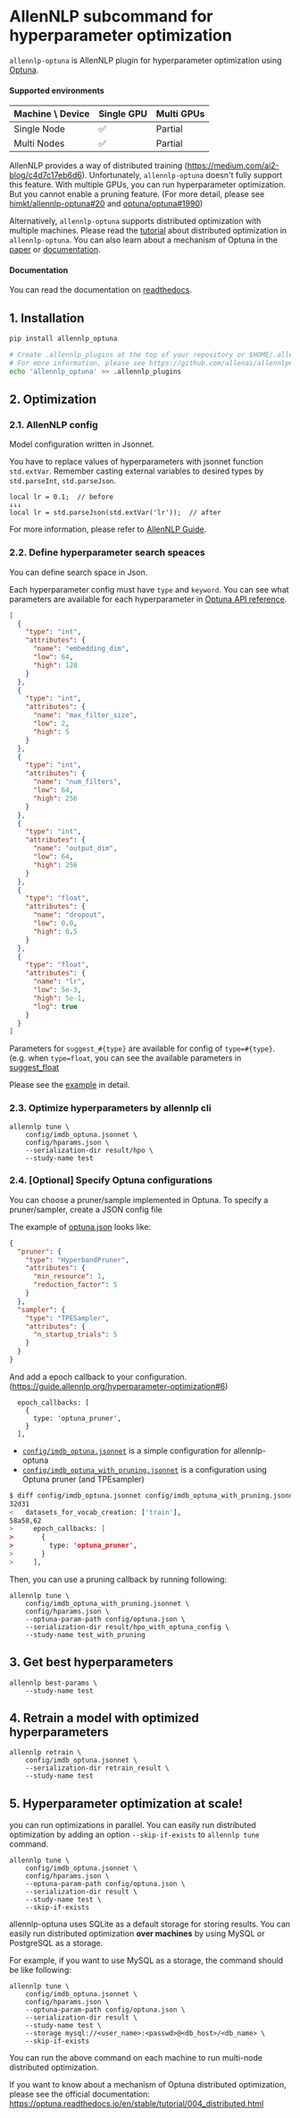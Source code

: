 # AllenNLP subcommand for hyperparameter optimization

`allennlp-optuna` is AllenNLP plugin for hyperparameter optimization using [Optuna](https://github.com/optuna/optuna).


#### Supported environments

Machine \ Device | Single GPU             | Multi GPUs
---------------- | ---------------------- | ---------------
Single Node      | :white_check_mark:     | Partial
Multi Nodes      | :white_check_mark:     | Partial

AllenNLP provides a way of distributed training (https://medium.com/ai2-blog/c4d7c17eb6d6).
Unfortunately, `allennlp-optuna` doesn't fully support this feature.
With multiple GPUs, you can run hyperparameter optimization.
But you cannot enable a pruning feature.
(For more detail, please see [himkt/allennlp-optuna#20](https://github.com/himkt/allennlp-optuna/issues/20)
and [optuna/optuna#1990](https://github.com/optuna/optuna/issues/1990))

Alternatively, `allennlp-optuna` supports distributed optimization with multiple machines.
Please read the [tutorial](https://allennlp-optuna.readthedocs.io/en/latest/tutorial/hyperparameter_optimization_at_scale.html) about
distributed optimization in `allennlp-optuna`.
You can also learn about a mechanism of Optuna in the [paper](https://arxiv.org/pdf/1907.10902.pdf)
or [documentation](https://optuna.readthedocs.io/en/stable/).


#### Documentation

You can read the documentation on [readthedocs](https://allennlp-optuna.readthedocs.io/).


## 1. Installation

```sh
pip install allennlp_optuna

# Create .allennlp_plugins at the top of your repository or $HOME/.allennlp/plugins
# For more information, please see https://github.com/allenai/allennlp#plugins
echo 'allennlp_optuna' >> .allennlp_plugins
```


## 2. Optimization


### 2.1. AllenNLP config

Model configuration written in Jsonnet.

You have to replace values of hyperparameters with jsonnet function `std.extVar`.
Remember casting external variables to desired types by `std.parseInt`, `std.parseJson`.

```jsonnet
local lr = 0.1;  // before
↓↓↓
local lr = std.parseJson(std.extVar('lr'));  // after
```

For more information, please refer to [AllenNLP Guide](https://guide.allennlp.org/hyperparameter-optimization).


### 2.2. Define hyperparameter search speaces

You can define search space in Json.

Each hyperparameter config must have `type` and `keyword`.
You can see what parameters are available for each hyperparameter in
[Optuna API reference](https://optuna.readthedocs.io/en/stable/reference/generated/optuna.trial.Trial.html#optuna.trial.Trial).

```json
[
  {
    "type": "int",
    "attributes": {
      "name": "embedding_dim",
      "low": 64,
      "high": 128
    }
  },
  {
    "type": "int",
    "attributes": {
      "name": "max_filter_size",
      "low": 2,
      "high": 5
    }
  },
  {
    "type": "int",
    "attributes": {
      "name": "num_filters",
      "low": 64,
      "high": 256
    }
  },
  {
    "type": "int",
    "attributes": {
      "name": "output_dim",
      "low": 64,
      "high": 256
    }
  },
  {
    "type": "float",
    "attributes": {
      "name": "dropout",
      "low": 0.0,
      "high": 0.5
    }
  },
  {
    "type": "float",
    "attributes": {
      "name": "lr",
      "low": 5e-3,
      "high": 5e-1,
      "log": true
    }
  }
]
```

Parameters for `suggest_#{type}` are available for config of `type=#{type}`. (e.g. when `type=float`,
you can see the available parameters in [suggest\_float](https://optuna.readthedocs.io/en/stable/reference/generated/optuna.trial.Trial.html#optuna.trial.Trial.suggest_float)

Please see the [example](./config/hparams.json) in detail.


### 2.3. Optimize hyperparameters by allennlp cli


```shell
allennlp tune \
    config/imdb_optuna.jsonnet \
    config/hparams.json \
    --serialization-dir result/hpo \
    --study-name test
```


### 2.4. [Optional] Specify Optuna configurations

You can choose a pruner/sample implemented in Optuna.
To specify a pruner/sampler, create a JSON config file

The example of [optuna.json](./config/optuna.json) looks like:

```json
{
  "pruner": {
    "type": "HyperbandPruner",
    "attributes": {
      "min_resource": 1,
      "reduction_factor": 5
    }
  },
  "sampler": {
    "type": "TPESampler",
    "attributes": {
      "n_startup_trials": 5
    }
  }
}
```

And add a epoch callback to your configuration.
(https://guide.allennlp.org/hyperparameter-optimization#6)

```
  epoch_callbacks: [
    {
      type: 'optuna_pruner',
    }
  ],
```

- [`config/imdb_optuna.jsonnet`](./config/imdb_optuna.jsonnet) is a simple configuration for allennlp-optuna
- [`config/imdb_optuna_with_pruning.jsonnet`](./config/imdb_optuna_with_pruning.jsonnet) is a configuration using Optuna pruner (and TPEsampler)

```sh
$ diff config/imdb_optuna.jsonnet config/imdb_optuna_with_pruning.jsonnet
32d31
<   datasets_for_vocab_creation: ['train'],
58a58,62
>     epoch_callbacks: [
>       {
>         type: 'optuna_pruner',
>       }
>     ],
```

Then, you can use a pruning callback by running following:

```shell
allennlp tune \
    config/imdb_optuna_with_pruning.jsonnet \
    config/hparams.json \
    --optuna-param-path config/optuna.json \
    --serialization-dir result/hpo_with_optuna_config \
    --study-name test_with_pruning
```



## 3. Get best hyperparameters

```shell
allennlp best-params \
    --study-name test
```


## 4. Retrain a model with optimized hyperparameters

```shell
allennlp retrain \
    config/imdb_optuna.jsonnet \
    --serialization-dir retrain_result \
    --study-name test
```


## 5. Hyperparameter optimization at scale!

you can run optimizations in parallel.
You can easily run distributed optimization by adding an option
`--skip-if-exists` to `allennlp tune` command.

```
allennlp tune \
    config/imdb_optuna.jsonnet \
    config/hparams.json \
    --optuna-param-path config/optuna.json \
    --serialization-dir result \
    --study-name test \
    --skip-if-exists
```

allennlp-optuna uses SQLite as a default storage for storing results.
You can easily run distributed optimization **over machines**
by using MySQL or PostgreSQL as a storage.

For example, if you want to use MySQL as a storage,
the command should be like following:

```
allennlp tune \
    config/imdb_optuna.jsonnet \
    config/hparams.json \
    --optuna-param-path config/optuna.json \
    --serialization-dir result \
    --study-name test \
    --storage mysql://<user_name>:<passwd>@<db_host>/<db_name> \
    --skip-if-exists
```

You can run the above command on each machine to
run multi-node distributed optimization.

If you want to know about a mechanism of Optuna distributed optimization,
please see the official documentation:
https://optuna.readthedocs.io/en/stable/tutorial/004_distributed.html
